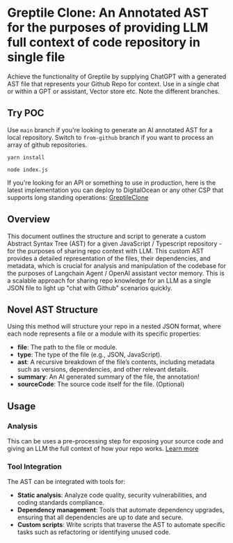 # Greptile Clone: An Annotated AST for the purposes of providing LLM full context of code repository in single file
Achieve the functionality of Greptile by supplying ChatGPT with a generated AST file that represents your Github Repo for context. Use in a single chat or within a GPT or assistant, Vector store etc. Note the different branches.

## Try POC
Use `main` branch if you're looking to generate an AI annotated AST for a local repository. Switch to `from-github` branch if you want to process an array of github repositories. 

`yarn install`

`node index.js`

If you're looking for an API or something to use in production, here is the latest implementation you can deploy to DigitalOcean or any other CSP that supports long standing operations: [GreptileClone](https://github.com/cameronking4/GreptileClone)



## Overview
This document outlines the structure and script to generate a custom Abstract Syntax Tree (AST) for a given JavaScript / Typescript repository - for the purposes of sharing repo context with LLM. This custom AST provides a detailed representation of the files, their dependencies, and metadata, which is crucial for analysis and manipulation of the codebase for the purposes of Langchain Agent / OpenAI assistant vector memory. This is a scalable approach for sharing repo knowledge for an LLM as a single JSON file to light up "chat with Github" scenarios quickly.

## Novel AST Structure
Using this method will structure your repo in a nested JSON format, where each node represents a file or a module with its specific properties:

- **file**: The path to the file or module.
- **type**: The type of the file (e.g., JSON, JavaScript).
- **ast**: A recursive breakdown of the file’s contents, including metadata such as versions, dependencies, and other relevant details.
- **summary**: An AI generated summary of the file, the annotation!
- **sourceCode**: The source code itself for the file. (Optional)

## Usage
### Analysis
This can be uses a pre-processing step for exposing your source code and giving an LLM the full context of how your repo works. [Learn more]()

### Tool Integration
The AST can be integrated with tools for:
- **Static analysis**: Analyze code quality, security vulnerabilities, and coding standards compliance.
- **Dependency management**: Tools that automate dependency upgrades, ensuring that all dependencies are up to date and secure.
- **Custom scripts**: Write scripts that traverse the AST to automate specific tasks such as refactoring or identifying unused code.
